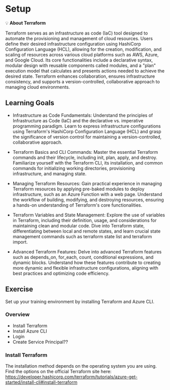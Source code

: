 # Setup

💡 **About Terraform**

Terraform serves as an infrastructure as code (IaC) tool designed to automate the provisioning and management of cloud resources. Users define their desired infrastructure configuration using HashiCorp Configuration Language (HCL), allowing for the creation, modification, and scaling of resources across various cloud platforms such as AWS, Azure, and Google Cloud. Its core functionalities include a declarative syntax, modular design with reusable components called modules, and a "plan" execution model that calculates and presents actions needed to achieve the desired state. Terraform enhances collaboration, ensures infrastructure consistency, and supports a version-controlled, collaborative approach to managing cloud environments.

## Learning Goals

   - Infrastructure as Code Fundamentals: Understand the principles of Infrastructure as Code (IaC) and the declarative vs. imperative programming paradigm. Learn to express infrastructure configurations using Terraform's HashiCorp Configuration Language (HCL) and grasp the significance of version control for maintaining a version-controlled, collaborative approach.

   - Terraform Basics and CLI Commands: Master the essential Terraform commands and their lifecycle, including init, plan, apply, and destroy. Familiarize yourself with the Terraform CLI, its installation, and common commands for initializing working directories, provisioning infrastructure, and managing state.

   - Managing Terraform Resources: Gain practical experience in managing Terraform resources by applying pre-baked modules to deploy infrastructure, such as an Azure Function with a web page. Understand the workflow of building, modifying, and destroying resources, ensuring a hands-on understanding of Terraform's core functionalities.

   - Terraform Variables and State Management: Explore the use of variables in Terraform, including their definition, usage, and considerations for maintaining clean and modular code. Dive into Terraform state, differentiating between local and remote states, and learn crucial state management commands such as terraform state list and terraform import.

   - Advanced Terraform Features: Delve into advanced Terraform features such as depends_on, for_each, count, conditional expressions, and dynamic blocks. Understand how these features contribute to creating more dynamic and flexible infrastructure configurations, aligning with best practices and optimizing code efficiency.

## Exercise

Set up your training environment by installing Terraform and Azure CLI.

### Overview

  - Install Terraform
  - Install Azure CLI
  - Login
  - Create Service Principal??

### Install Terraform

The installation method depends on the operating system you are using.
Find the options on the official Terraform site here: https://developer.hashicorp.com/terraform/tutorials/azure-get-started/install-cli#install-terraform
